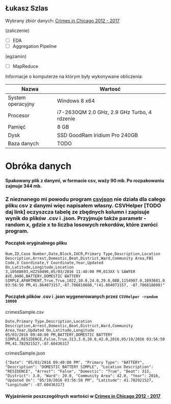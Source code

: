 ## Łukasz Szlas

Wybrany zbiór danych: [Crimes in Chicago 2012 - 2017](https://www.kaggle.com/currie32/crimes-in-chicago)

(zaliczenie)

- [ ] EDA
- [ ] Aggregation Pipeline

(egzamin)

- [ ] MapReduce

Informacje o komputerze na którym były wykonywane obliczenia:

| Nazwa                 | Wartosć    |
|-----------------------|------------|
| System operacyjny     | Windows 8 x64 |
| Procesor              | i7-2630QM 2.0 GHz, 2.9 GHz Turbo, 4 rdzenie |
| Pamięć                | 8 GB |
| Dysk                  | SSD GoodRam Iridium Pro 240GB |
| Baza danych           | TODO |

# Obróka danych
#### Spakowany plik z danymi, w formacie csv, waży 90 mb. Po rozpakowaniu zajmuje 344 mb.
### Z nieznanego mi powodu program [csvjson](http://csvkit.readthedocs.io/en/latest/scripts/csvjson.html) nie działa dla całego pliku csv z danymi więc napisałem własny. CSVHelper [TODO daj link] oczyszcza tabelę ze zbędnych kolumn i zapisuje wynik do plików .csv i .json. Przyjmuje także parametr -random x, gdzie x to liczba losowych rekordów, które zwróci program.
#### Początek oryginalnego pliku
```
Num,ID,Case Number,Date,Block,IUCR,Primary Type,Description,Location Description,Arrest,Domestic,Beat,District,Ward,Community Area,FBI Code,X Coordinate,Y Coordinate,Year,Updated On,Latitude,Longitude,Location
3,10508693,HZ250496,05/03/2016 11:40:00 PM,013XX S SAWYER AVE,0486,BATTERY,DOMESTIC BATTERY SIMPLE,APARTMENT,True,True,1022,10.0,24.0,29.0,08B,1154907.0,1893681.0,2016,05/10/2016 03:56:50 PM,41.864073157,-87.706818608,"(41.864073157, -87.706818608)"
```
#### Początek plików .csv i .json wygenerowanych przez <code>CSVHelper -random 10000</code>
crimesSample.csv
```
Date,Primary Type,Description,Location Description,Arrest,Domestic,Beat,District,Ward,Community Area,Year,Updated On,Latitude,Longitude
05/03/2016 09:40:00 PM,BATTERY,DOMESTIC BATTERY SIMPLE,RESIDENCE,False,True,313,3.0,20.0,42.0,2016,05/10/2016 03:56:50 PM,41.782921527,-87.60436317
```
crimesSample.json
```
{"Date": "05/03/2016 09:40:00 PM", "Primary Type": "BATTERY", "Description": "DOMESTIC BATTERY SIMPLE", "Location Description": "RESIDENCE", "Arrest": "False", "Domestic": "True", "Beat": 313, "District": 3.0, "Ward": 20.0, "Community Area": 42.0, "Year": 2016, "Updated On": "05/10/2016 03:56:50 PM", "Latitude": 41.782921527, "Longitude": -87.60436317}
```
#### Wyjaśnienie poszczególnych wartości w [Crimes in Chicago 2012 - 2017](https://www.kaggle.com/currie32/crimes-in-chicago)
